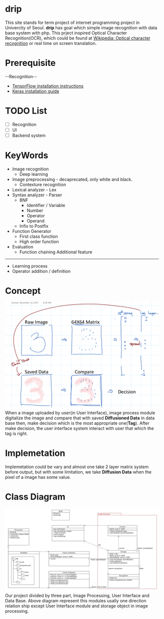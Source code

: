 # drip
 This site stands for term project of internet programming project in Univercity of Seoul.
**drip** has goal which simple image recognition with data base system with php. This prject inspired Optical Character Recognition(OCR), which could be found at [Wikipedia: Optical character recognition](https://en.wikipedia.org/wiki/Optical_character_recognition) or real time on screen translation.

# Prerequisite
--Recognition--
 * [TensorFlow installation instructions](https://www.tensorflow.org/install/)
 * [Keras installation guide](https://keras.io/#guiding-principles)

# TODO List
- [ ] Recognition
- [ ] UI
- [ ] Backend system

# KeyWords
* Image recognition
  * Deep learning
* Image preprocessing - decaprecated, only white and black.
  - Contexture recognition
* Lexical analyzer - Lex
* Syntax analyzer - Parser
  - BNF
  	- Identifier / Variable
	- Number
	- Operator
	- Operand
  * Infix to Postfix
* Function Generator
  - First class function
  - High order function
* Evaluation
  - Function chaining
Additional feature
---
* Learning process
* Operator addition / definition

# Concept
![alt test](/Concept/Pictures/Concept.png)
 When a image uploaded by user(in User Interface), image process module digitalize the
image and compare that with saved **Diffusioned Data** in data base then, make decision
which is the most appropriate one(**Tag**). After make decision, the user interface system
interact with user that which the tag is right.

# Implemetation
 Implemetation could be vary and almost one take 2 layer matrix system before output, but
with some limitation, we take **Diffusion Data** when the pixel of a image has some value.

# Class Diagram
![alt text](/Concept/Pictures/abstract.jpg)
 Our project divided by three part, Image Processing, User Interface and Data Base. Above
diagram represent this modules usally one direction relation ship except User Interface
module and storage object in image processing.
